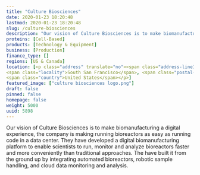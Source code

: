 ```yaml
---
title: "Culture Biosciences"
date: 2020-01-23 18:20:48
lastmod: 2020-01-23 18:20:48
slug: /culture-biosciences
description: "Our vision of Culture Biosciences is to make biomanufacturing a digital experience, the company is making running bioreactors as easy as running code in a data center. They have developed a digital biomanufacturing platform to enable scientists to run, monitor and analyze bioreactors faster and more conveniently than traditional approaches. The have built it from the ground up by integrating automated bioreactors, robotic sample handling, and cloud data monitoring and analysis."
proteins: [Cell-Based]
products: [Technology & Equipment]
business: [Production]
finance_type: []
regions: [US & Canada]
location: [<p class="address" translate="no"><span class="address-line1">East Grand Avenue</span><br>
<span class="locality">South San Francisco</span>, <span class="postal-code">94080</span><br>
<span class="country">United States</span></p>]
featured_image: ["culture biosciences logo.png"]
draft: false
pinned: false
homepage: false
weight: 5000
uuid: 5898
---
```

Our vision of Culture Biosciences is to make biomanufacturing a digital experience, the company is making running bioreactors as easy as running code in a data center. They have developed a digital biomanufacturing platform to enable scientists to run, monitor and analyze bioreactors faster and more conveniently than traditional approaches. The have built it from the ground up by integrating automated bioreactors, robotic sample handling, and cloud data monitoring and analysis.
